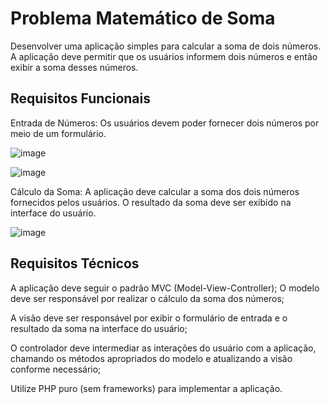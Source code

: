 # Problema Matemático de Soma

Desenvolver uma aplicação simples para calcular a soma de dois números. A aplicação deve permitir que os usuários informem dois números e então exibir a soma desses números.

## Requisitos Funcionais

Entrada de Números: Os usuários devem poder fornecer dois números por meio de um formulário.

![image](https://github.com/ClaudioLuan/app_soma/assets/103973628/27912adb-7295-4d06-95eb-38c58f334041)

![image](https://github.com/ClaudioLuan/app_soma/assets/103973628/4460b071-69f4-4c37-a664-63ea4c256640)

Cálculo da Soma: A aplicação deve calcular a soma dos dois números fornecidos pelos usuários. O resultado da soma deve ser exibido na interface do usuário.

![image](https://github.com/ClaudioLuan/app_soma/assets/103973628/0eba212e-fe77-4986-a30f-11ab8bf0695f)


## Requisitos Técnicos

 A aplicação deve seguir o padrão MVC (Model-View-Controller);
 O modelo deve ser responsável por realizar o cálculo da soma dos números;
 
 A visão deve ser responsável por exibir o formulário de entrada e o resultado da soma na interface do usuário;
 
 O controlador deve intermediar as interações do usuário com a aplicação, chamando os métodos apropriados do modelo e atualizando a visão conforme necessário;
 
Utilize PHP puro (sem frameworks) para implementar a aplicação.






















